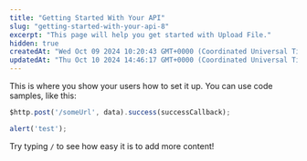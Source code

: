 ```yaml
---
title: "Getting Started With Your API"
slug: "getting-started-with-your-api-8"
excerpt: "This page will help you get started with Upload File."
hidden: true
createdAt: "Wed Oct 09 2024 10:20:43 GMT+0000 (Coordinated Universal Time)"
updatedAt: "Thu Oct 10 2024 14:46:17 GMT+0000 (Coordinated Universal Time)"
---
```

This is where you show your users how to set it up. You can use code samples, like this:

```javascript
$http.post('/someUrl', data).success(successCallback);

alert('test');
```

Try typing `/` to see how easy it is to add more content!
